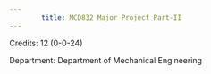 ```yaml
---
        title: MCD832 Major Project Part-II
---
```

Credits: 12 (0-0-24)

Department: Department of Mechanical Engineering

